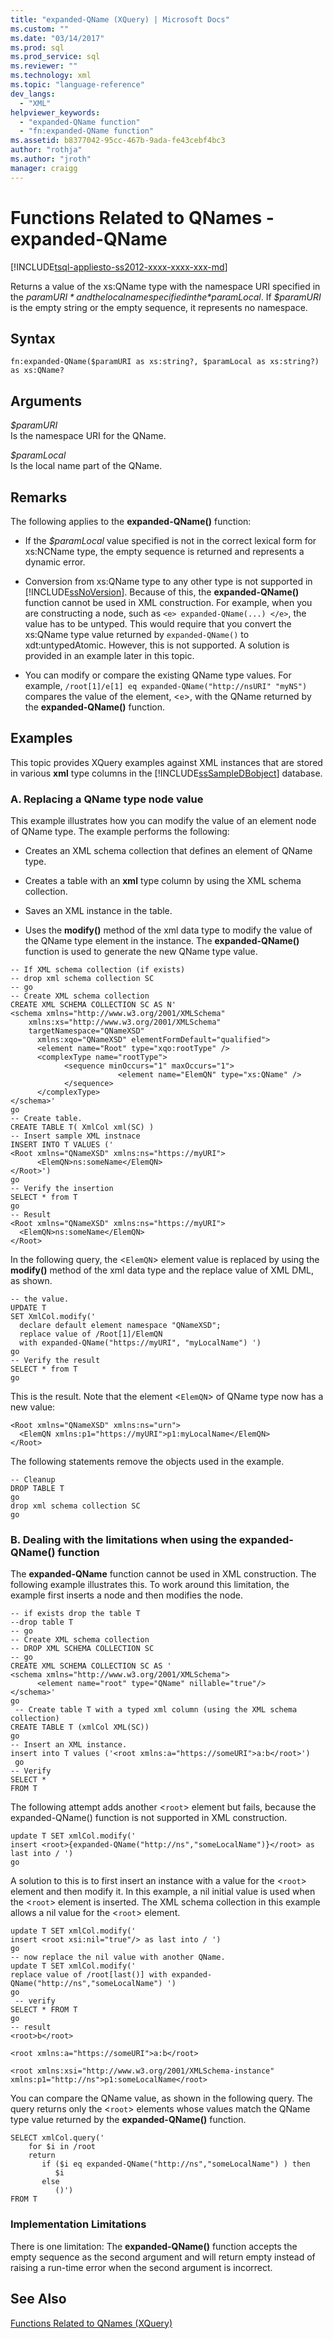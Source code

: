 ```yaml
---
title: "expanded-QName (XQuery) | Microsoft Docs"
ms.custom: ""
ms.date: "03/14/2017"
ms.prod: sql
ms.prod_service: sql
ms.reviewer: ""
ms.technology: xml
ms.topic: "language-reference"
dev_langs: 
  - "XML"
helpviewer_keywords: 
  - "expanded-QName function"
  - "fn:expanded-QName function"
ms.assetid: b8377042-95cc-467b-9ada-fe43cebf4bc3
author: "rothja"
ms.author: "jroth"
manager: craigg
---
```

# Functions Related to QNames - expanded-QName
[!INCLUDE[tsql-appliesto-ss2012-xxxx-xxxx-xxx-md](../includes/tsql-appliesto-ss2012-xxxx-xxxx-xxx-md.md)]

  Returns a value of the xs:QName type with the namespace URI specified in the *$paramURI* and the local name specified in the *$paramLocal*. If *$paramURI* is the empty string or the empty sequence, it represents no namespace.  
  
## Syntax  
  
```  
fn:expanded-QName($paramURI as xs:string?, $paramLocal as xs:string?) as xs:QName?  
```  
  
## Arguments  
 *$paramURI*  
 Is the namespace URI for the QName.  
  
 *$paramLocal*  
 Is the local name part of the QName.  
  
## Remarks  
 The following applies to the **expanded-QName()** function:  
  
-   If the *$paramLocal* value specified is not in the correct lexical form for xs:NCName type, the empty sequence is returned and represents a dynamic error.  
  
-   Conversion from xs:QName type to any other type is not supported in [!INCLUDE[ssNoVersion](../includes/ssnoversion-md.md)]. Because of this, the **expanded-QName()** function cannot be used in XML construction. For example, when you are constructing a node, such as `<e> expanded-QName(...) </e>`, the value has to be untyped. This would require that you convert the xs:QName type value returned by `expanded-QName()` to xdt:untypedAtomic. However, this is not supported. A solution is provided in an example later in this topic.  
  
-   You can modify or compare the existing QName type values. For example, `/root[1]/e[1] eq expanded-QName("http://nsURI" "myNS")` compares the value of the element, <`e`>, with the QName returned by the **expanded-QName()** function.  
  
## Examples  
 This topic provides XQuery examples against XML instances that are stored in various **xml** type columns in the [!INCLUDE[ssSampleDBobject](../includes/sssampledbobject-md.md)] database.  
  
### A. Replacing a QName type node value  
 This example illustrates how you can modify the value of an element node of QName type. The example performs the following:  
  
-   Creates an XML schema collection that defines an element of QName type.  
  
-   Creates a table with an **xml** type column by using the XML schema collection.  
  
-   Saves an XML instance in the table.  
  
-   Uses the **modify()** method of the xml data type to modify the value of the QName type element in the instance. The **expanded-QName()** function is used to generate the new QName type value.  
  
```  
-- If XML schema collection (if exists)  
-- drop xml schema collection SC  
-- go  
-- Create XML schema collection  
CREATE XML SCHEMA COLLECTION SC AS N'  
<schema xmlns="http://www.w3.org/2001/XMLSchema"  
    xmlns:xs="http://www.w3.org/2001/XMLSchema"   
    targetNamespace="QNameXSD"   
      xmlns:xqo="QNameXSD" elementFormDefault="qualified">  
      <element name="Root" type="xqo:rootType" />  
      <complexType name="rootType">  
            <sequence minOccurs="1" maxOccurs="1">  
                        <element name="ElemQN" type="xs:QName" />  
            </sequence>  
      </complexType>  
</schema>'  
go  
-- Create table.  
CREATE TABLE T( XmlCol xml(SC) )  
-- Insert sample XML instnace  
INSERT INTO T VALUES ('  
<Root xmlns="QNameXSD" xmlns:ns="https://myURI">  
      <ElemQN>ns:someName</ElemQN>  
</Root>')  
go  
-- Verify the insertion  
SELECT * from T  
go  
-- Result  
<Root xmlns="QNameXSD" xmlns:ns="https://myURI">  
  <ElemQN>ns:someName</ElemQN>  
</Root>   
```  
  
 In the following query, the <`ElemQN`> element value is replaced by using the **modify()** method of the xml data type and the replace value of XML DML, as shown.  
  
```  
-- the value.  
UPDATE T   
SET XmlCol.modify('  
  declare default element namespace "QNameXSD";   
  replace value of /Root[1]/ElemQN   
  with expanded-QName("https://myURI", "myLocalName") ')  
go  
-- Verify the result  
SELECT * from T  
go  
```  
  
 This is the result. Note that the element <`ElemQN`> of QName type now has a new value:  
  
```  
<Root xmlns="QNameXSD" xmlns:ns="urn">  
  <ElemQN xmlns:p1="https://myURI">p1:myLocalName</ElemQN>  
</Root>  
```  
  
 The following statements remove the objects used in the example.  
  
```  
-- Cleanup  
DROP TABLE T  
go  
drop xml schema collection SC  
go  
```  
  
### B. Dealing with the limitations when using the expanded-QName() function  
 The **expanded-QName** function cannot be used in XML construction. The following example illustrates this. To work around this limitation, the example first inserts a node and then modifies the node.  
  
```  
-- if exists drop the table T  
--drop table T  
-- go  
-- Create XML schema collection  
-- DROP XML SCHEMA COLLECTION SC  
-- go  
CREATE XML SCHEMA COLLECTION SC AS '  
<schema xmlns="http://www.w3.org/2001/XMLSchema">  
      <element name="root" type="QName" nillable="true"/>  
</schema>'  
go  
 -- Create table T with a typed xml column (using the XML schema collection)  
CREATE TABLE T (xmlCol XML(SC))  
go  
-- Insert an XML instance.  
insert into T values ('<root xmlns:a="https://someURI">a:b</root>')  
 go  
-- Verify  
SELECT *   
FROM T  
```  
  
 The following attempt adds another <`root`> element but fails, because the expanded-QName() function is not supported in XML construction.  
  
```  
update T SET xmlCol.modify('  
insert <root>{expanded-QName("http://ns","someLocalName")}</root> as last into / ')  
go  
```  
  
 A solution to this is to first insert an instance with a value for the <`root`> element and then modify it. In this example, a nil initial value is used when the <`root`> element is inserted. The XML schema collection in this example allows a nil value for the <`root`> element.  
  
```  
update T SET xmlCol.modify('  
insert <root xsi:nil="true"/> as last into / ')  
go  
-- now replace the nil value with another QName.  
update T SET xmlCol.modify('  
replace value of /root[last()] with expanded-QName("http://ns","someLocalName") ')  
go  
 -- verify   
SELECT * FROM T  
go  
-- result  
<root>b</root>  
```  
  
 `<root xmlns:a="https://someURI">a:b</root>`  
  
 `<root xmlns:xsi="http://www.w3.org/2001/XMLSchema-instance" xmlns:p1="http://ns">p1:someLocalName</root>`  
  
 You can compare the QName value, as shown in the following query. The query returns only the <`root`> elements whose values match the QName type value returned by the **expanded-QName()** function.  
  
```  
SELECT xmlCol.query('  
    for $i in /root  
    return  
       if ($i eq expanded-QName("http://ns","someLocalName") ) then  
          $i  
       else  
          ()')  
FROM T  
```  
  
### Implementation Limitations  
 There is one limitation: The **expanded-QName()** function accepts the empty sequence as the second argument and will return empty instead of raising a run-time error when the second argument is incorrect.  
  
## See Also  
 [Functions Related to QNames &#40;XQuery&#41;](https://msdn.microsoft.com/library/7e07eb26-f551-4b63-ab77-861684faff71)  
  
  

